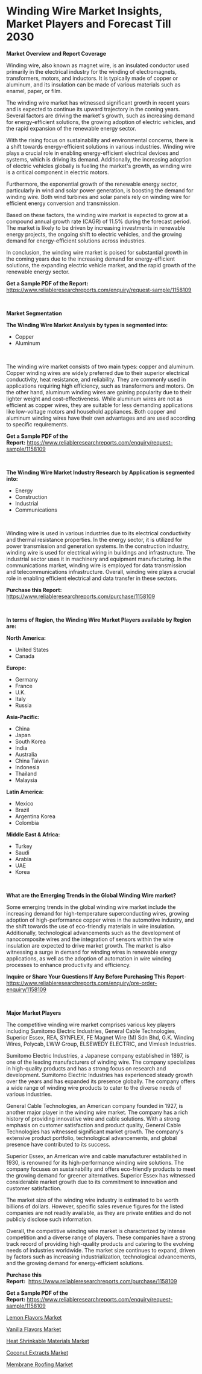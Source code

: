 <p><h1>Winding Wire Market Insights, Market Players and Forecast Till 2030</h1></p><p><strong>Market Overview and Report Coverage</strong></p>
<p><p>Winding wire, also known as magnet wire, is an insulated conductor used primarily in the electrical industry for the winding of electromagnets, transformers, motors, and inductors. It is typically made of copper or aluminum, and its insulation can be made of various materials such as enamel, paper, or film.</p><p>The winding wire market has witnessed significant growth in recent years and is expected to continue its upward trajectory in the coming years. Several factors are driving the market's growth, such as increasing demand for energy-efficient solutions, the growing adoption of electric vehicles, and the rapid expansion of the renewable energy sector.</p><p>With the rising focus on sustainability and environmental concerns, there is a shift towards energy-efficient solutions in various industries. Winding wire plays a crucial role in enabling energy-efficient electrical devices and systems, which is driving its demand. Additionally, the increasing adoption of electric vehicles globally is fueling the market's growth, as winding wire is a critical component in electric motors.</p><p>Furthermore, the exponential growth of the renewable energy sector, particularly in wind and solar power generation, is boosting the demand for winding wire. Both wind turbines and solar panels rely on winding wire for efficient energy conversion and transmission.</p><p>Based on these factors, the winding wire market is expected to grow at a compound annual growth rate (CAGR) of 11.5% during the forecast period. The market is likely to be driven by increasing investments in renewable energy projects, the ongoing shift to electric vehicles, and the growing demand for energy-efficient solutions across industries.</p><p>In conclusion, the winding wire market is poised for substantial growth in the coming years due to the increasing demand for energy-efficient solutions, the expanding electric vehicle market, and the rapid growth of the renewable energy sector.</p></p>
<p><strong>Get a Sample PDF of the Report:</strong> <a href="https://www.reliableresearchreports.com/enquiry/request-sample/1158109">https://www.reliableresearchreports.com/enquiry/request-sample/1158109</a></p>
<p>&nbsp;</p>
<p><strong>Market Segmentation</strong></p>
<p><strong>The Winding Wire Market Analysis by types is segmented into:</strong></p>
<p><ul><li>Copper</li><li>Aluminum</li></ul></p>
<p>&nbsp;</p>
<p><p>The winding wire market consists of two main types: copper and aluminum. Copper winding wires are widely preferred due to their superior electrical conductivity, heat resistance, and reliability. They are commonly used in applications requiring high efficiency, such as transformers and motors. On the other hand, aluminum winding wires are gaining popularity due to their lighter weight and cost-effectiveness. While aluminum wires are not as efficient as copper wires, they are suitable for less demanding applications like low-voltage motors and household appliances. Both copper and aluminum winding wires have their own advantages and are used according to specific requirements.</p></p>
<p><strong>Get a Sample PDF of the Report:</strong>&nbsp;<a href="https://www.reliableresearchreports.com/enquiry/request-sample/1158109">https://www.reliableresearchreports.com/enquiry/request-sample/1158109</a></p>
<p>&nbsp;</p>
<p><strong>The Winding Wire Market Industry Research by Application is segmented into:</strong></p>
<p><ul><li>Energy</li><li>Construction</li><li>Industrial</li><li>Communications</li></ul></p>
<p>&nbsp;</p>
<p><p>Winding wire is used in various industries due to its electrical conductivity and thermal resistance properties. In the energy sector, it is utilized for power transmission and generation systems. In the construction industry, winding wire is used for electrical wiring in buildings and infrastructure. The industrial sector uses it in machinery and equipment manufacturing. In the communications market, winding wire is employed for data transmission and telecommunications infrastructure. Overall, winding wire plays a crucial role in enabling efficient electrical and data transfer in these sectors.</p></p>
<p><strong>Purchase this Report:</strong>&nbsp; <a href="https://www.reliableresearchreports.com/purchase/1158109">https://www.reliableresearchreports.com/purchase/1158109</a></p>
<p>&nbsp;</p>
<p><strong>In terms of Region, the Winding Wire Market Players available by Region are:</strong></p>
<p>
    <p> <strong> North America: </strong>
        <ul>
            <li>United States</li>
            <li>Canada</li>
        </ul>
        </p> 
    <p> <strong> Europe: </strong>
        <ul>
            <li>Germany</li>
            <li>France</li>
            <li>U.K.</li>
            <li>Italy</li>
            <li>Russia</li>
        </ul>
        </p> 
    <p> <strong> Asia-Pacific: </strong>
        <ul>
            <li>China</li>
            <li>Japan</li>
            <li>South Korea</li>
            <li>India</li>
            <li>Australia</li>
            <li>China Taiwan</li>
            <li>Indonesia</li>
            <li>Thailand</li>
            <li>Malaysia</li>
        </ul>
        </p> 
    <p> <strong> Latin America: </strong>
        <ul>
            <li>Mexico</li>
            <li>Brazil</li>
            <li>Argentina Korea</li>
            <li>Colombia</li>
        </ul>
        </p> 
    <p> <strong> Middle East & Africa: </strong>
        <ul>
            <li>Turkey</li>
            <li>Saudi</li>
            <li>Arabia</li>
            <li>UAE</li>
            <li>Korea</li>
        </ul>
    </p>
    </p>
<p>&nbsp;</p>
<p><strong>What are the Emerging Trends in the Global Winding Wire market?</strong></p>
<p><p>Some emerging trends in the global winding wire market include the increasing demand for high-temperature superconducting wires, growing adoption of high-performance copper wires in the automotive industry, and the shift towards the use of eco-friendly materials in wire insulation. Additionally, technological advancements such as the development of nanocomposite wires and the integration of sensors within the wire insulation are expected to drive market growth. The market is also witnessing a surge in demand for winding wires in renewable energy applications, as well as the adoption of automation in wire winding processes to enhance productivity and efficiency.</p></p>
<p><strong>Inquire or Share Your Questions If Any Before Purchasing This Report</strong>- <a href="https://www.reliableresearchreports.com/enquiry/pre-order-enquiry/1158109">https://www.reliableresearchreports.com/enquiry/pre-order-enquiry/1158109</a></p>
<p>&nbsp;</p>
<p><strong>Major Market Players</strong></p>
<p><p>The competitive winding wire market comprises various key players including Sumitomo Electric Industries, General Cable Technologies, Superior Essex, REA, SYNFLEX, FE Magnet Wire (M) Sdn Bhd, G.K. Winding Wires, Polycab, LWW Group, ELSEWEDY ELECTRIC, and Vimlesh Industries. </p><p>Sumitomo Electric Industries, a Japanese company established in 1897, is one of the leading manufacturers of winding wire. The company specializes in high-quality products and has a strong focus on research and development. Sumitomo Electric Industries has experienced steady growth over the years and has expanded its presence globally. The company offers a wide range of winding wire products to cater to the diverse needs of various industries.</p><p>General Cable Technologies, an American company founded in 1927, is another major player in the winding wire market. The company has a rich history of providing innovative wire and cable solutions. With a strong emphasis on customer satisfaction and product quality, General Cable Technologies has witnessed significant market growth. The company's extensive product portfolio, technological advancements, and global presence have contributed to its success.</p><p>Superior Essex, an American wire and cable manufacturer established in 1930, is renowned for its high-performance winding wire solutions. The company focuses on sustainability and offers eco-friendly products to meet the growing demand for greener alternatives. Superior Essex has witnessed considerable market growth due to its commitment to innovation and customer satisfaction.</p><p>The market size of the winding wire industry is estimated to be worth billions of dollars. However, specific sales revenue figures for the listed companies are not readily available, as they are private entities and do not publicly disclose such information.</p><p>Overall, the competitive winding wire market is characterized by intense competition and a diverse range of players. These companies have a strong track record of providing high-quality products and catering to the evolving needs of industries worldwide. The market size continues to expand, driven by factors such as increasing industrialization, technological advancements, and the growing demand for energy-efficient solutions.</p></p>
<p><strong>Purchase this Report:</strong>&nbsp;&nbsp;<a href="https://www.reliableresearchreports.com/purchase/1158109">https://www.reliableresearchreports.com/purchase/1158109</a></p>
<p></p>
<p><strong>Get a Sample PDF of the Report:</strong>&nbsp;<a href="https://www.reliableresearchreports.com/enquiry/request-sample/1158109">https://www.reliableresearchreports.com/enquiry/request-sample/1158109</a></p>
<p><p><a href="https://medium.com/@lap.snake.again/lemon-flavors-market-analysis-and-sze-forecasted-for-period-from-2023-to-2030-406f1847718e">Lemon Flavors Market</a></p><p><a href="https://medium.com/@pair.holy.proof/vanilla-flavors-market-trends-and-market-analysis-forecasted-for-period-2023-2030-9a4eb6e06f39">Vanilla Flavors Market</a></p><p><a href="https://github.com/dringals/Market-Research-Report-List-1/blob/main/heat-shrinkable-materials-market.md">Heat Shrinkable Materials Market</a></p><p><a href="https://medium.com/@fire.honor.safe/coconut-extracts-market-exploring-market-share-market-trends-and-future-growth-ca4aa32cf8aa">Coconut Extracts Market</a></p><p><a href="https://github.com/tamvrosiya/Market-Research-Report-List-1/blob/main/membrane-roofing-market.md">Membrane Roofing Market</a></p></p>